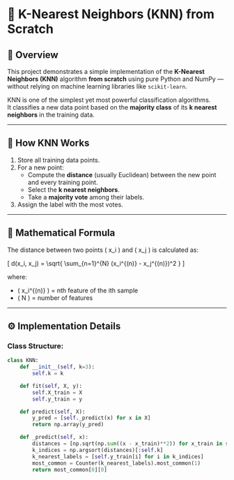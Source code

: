 # 🧠 K-Nearest Neighbors (KNN) from Scratch

## 📘 Overview
This project demonstrates a simple implementation of the **K-Nearest Neighbors (KNN)** algorithm **from scratch** using pure Python and NumPy — without relying on machine learning libraries like `scikit-learn`.

KNN is one of the simplest yet most powerful classification algorithms.  
It classifies a new data point based on the **majority class** of its **k nearest neighbors** in the training data.

---

## 🧩 How KNN Works

1. Store all training data points.
2. For a new point:
   - Compute the **distance** (usually Euclidean) between the new point and every training point.
   - Select the **k nearest neighbors**.
   - Take a **majority vote** among their labels.
3. Assign the label with the most votes.

---

## 🧮 Mathematical Formula

The distance between two points \( x_i \) and \( x_j \) is calculated as:

\[
d(x_i, x_j) = \sqrt{ \sum_{n=1}^{N} (x_i^{(n)} - x_j^{(n)})^2 }
\]

where:
- \( x_i^{(n)} \) = nth feature of the ith sample  
- \( N \) = number of features

---

## ⚙️ Implementation Details

### Class Structure:
```python
class KNN:
    def __init__(self, k=3):
        self.k = k

    def fit(self, X, y):
        self.X_train = X
        self.y_train = y

    def predict(self, X):
        y_pred = [self._predict(x) for x in X]
        return np.array(y_pred)

    def _predict(self, x):
        distances = [np.sqrt(np.sum((x - x_train)**2)) for x_train in self.X_train]
        k_indices = np.argsort(distances)[:self.k]
        k_nearest_labels = [self.y_train[i] for i in k_indices]
        most_common = Counter(k_nearest_labels).most_common(1)
        return most_common[0][0]

